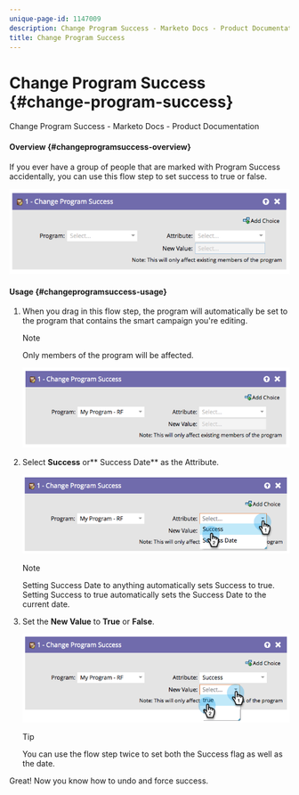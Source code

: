```yaml
---
unique-page-id: 1147009
description: Change Program Success - Marketo Docs - Product Documentation
title: Change Program Success
---
```


# Change Program Success {#change-program-success}

Change Program Success - Marketo Docs - Product Documentation

#### Overview {#changeprogramsuccess-overview}

If you ever have a group of people that are marked with Program Success accidentally, you can use this flow step to set success to true or false.

![](assets/image2014-9-22-14-3a45-3a8.png)  

#### Usage {#changeprogramsuccess-usage}

1. When you drag in this flow step, the program will automatically be set to the program that contains the smart campaign you're editing.

   >[!NOTE]
   >
   >Only members of the program will be affected.

   ![](assets/image2014-9-22-14-3a45-3a35.png)

1. Select **Success** or** Success Date** as the Attribute.

   ![](assets/image2014-9-22-14-3a45-3a39.png)

   >[!NOTE]
   >
   >Setting Success Date to anything automatically sets Success to true. Setting Success to true automatically sets the Success Date to the current date.

1. Set the **New Value** to **True** or **False**.

   ![](assets/image2014-9-22-14-3a45-3a55.png)

   >[!TIP]
   >
   >You can use the flow step twice to set both the Success flag as well as the date.

Great! Now you know how to undo and force success. 